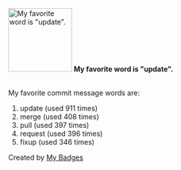 <img src="https://my-badges.github.io/my-badges/favorite-word.png" alt="My favorite word is &quot;update&quot;." title="My favorite word is &quot;update&quot;." width="128">
<strong>My favorite word is &quot;update&quot;.</strong>
<br><br>

My favorite commit message words are:

1. update (used 911 times)
2. merge (used 408 times)
3. pull (used 397 times)
4. request (used 396 times)
5. fixup (used 346 times)


Created by <a href="https://github.com/my-badges/my-badges">My Badges</a>